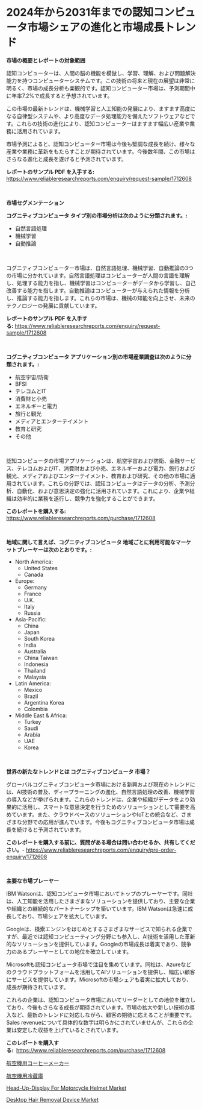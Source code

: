 <p><h1>2024年から2031年までの認知コンピュータ市場シェアの進化と市場成長トレンド</h1></p><p><strong>市場の概要とレポートの対象範囲</strong></p>
<p><p>認知コンピューターは、人間の脳の機能を模倣し、学習、理解、および問題解決能力を持つコンピューターシステムです。この技術の将来と現在の展望は非常に明るく、市場の成長分析も楽観的です。認知コンピューター市場は、予測期間中に年率7.2%で成長すると予想されています。</p><p>この市場の最新トレンドは、機械学習と人工知能の発展により、ますます高度になる自律型システムや、より高度なデータ処理能力を備えたソフトウェアなどです。これらの技術の進化により、認知コンピューターはますます幅広い産業や業務に活用されています。</p><p>市場予測によると、認知コンピューター市場は今後も堅調な成長を続け、様々な産業や業務に革新をもたらすことが期待されています。今後数年間、この市場はさらなる進化と成長を遂げると予測されています。</p></p>
<p><strong>レポートのサンプル PDF を入手する:</strong> <a href="https://www.reliableresearchreports.com/enquiry/request-sample/1712608">https://www.reliableresearchreports.com/enquiry/request-sample/1712608</a></p>
<p>&nbsp;</p>
<p><strong>市場セグメンテーション</strong></p>
<p><strong>コグニティブコンピュータ タイプ別の市場分析は次のように分類されます。:</strong></p>
<p><ul><li>自然言語処理</li><li>機械学習</li><li>自動推論</li></ul></p>
<p>&nbsp;</p>
<p><p>コグニティブコンピューター市場は、自然言語処理、機械学習、自動推論の3つの市場に分かれています。自然言語処理はコンピューターが人間の言語を理解し、処理する能力を指し、機械学習はコンピューターがデータから学習し、自己改善する能力を指します。自動推論はコンピューターが与えられた情報を分析し、推論する能力を指します。これらの市場は、機械の知能を向上させ、未来のテクノロジーの発展に貢献しています。</p></p>
<p><strong>レポートのサンプル PDF を入手する:</strong>&nbsp;<a href="https://www.reliableresearchreports.com/enquiry/request-sample/1712608">https://www.reliableresearchreports.com/enquiry/request-sample/1712608</a></p>
<p>&nbsp;</p>
<p><strong> コグニティブコンピュータ アプリケーション別の市場産業調査は次のように分類されます。:</strong></p>
<p><ul><li>航空宇宙/防衛</li><li>BFSI</li><li>テレコムとIT</li><li>消費財と小売</li><li>エネルギーと電力</li><li>旅行と観光</li><li>メディアとエンターテイメント</li><li>教育と研究</li><li>その他</li></ul></p>
<p>&nbsp;</p>
<p><p>認知コンピュータの市場アプリケーションは、航空宇宙および防衛、金融サービス、テレコムおよびIT、消費財および小売、エネルギーおよび電力、旅行および観光、メディアおよびエンターテイメント、教育および研究、その他の市場に適用されています。これらの分野では、認知コンピュータはデータの分析、予測分析、自動化、および意思決定の強化に活用されています。これにより、企業や組織は効率的に業務を遂行し、競争力を強化することができます。</p></p>
<p><strong>このレポートを購入する:</strong>&nbsp; <a href="https://www.reliableresearchreports.com/purchase/1712608">https://www.reliableresearchreports.com/purchase/1712608</a></p>
<p>&nbsp;</p>
<p><strong>地域に関して言えば、コグニティブコンピュータ 地域ごとに利用可能なマーケットプレーヤーは次のとおりです。:</strong></p>
<p><ul>
    <li>
        North America:
        <ul>
            <li>United States</li>
            <li>Canada</li>
        </ul>
    </li>
    <li>
        Europe:
        <ul>
            <li>Germany</li>
            <li>France</li>
            <li>U.K.</li>
            <li>Italy</li>
            <li>Russia</li>
        </ul>
    </li>
    <li>
        Asia-Pacific:
        <ul>
            <li>China</li>
            <li>Japan</li>
            <li>South Korea</li>
            <li>India</li>
            <li>Australia</li>
            <li>China Taiwan</li>
            <li>Indonesia</li>
            <li>Thailand</li>
            <li>Malaysia</li>
        </ul>
    </li>
    <li>
        Latin America:
        <ul>
            <li>Mexico</li>
            <li>Brazil</li>
            <li>Argentina Korea</li>
            <li>Colombia</li>
        </ul>
    </li>
    <li>
        Middle East & Africa:
        <ul>
            <li>Turkey</li>
            <li>Saudi</li>
            <li>Arabia</li>
            <li>UAE</li>
            <li>Korea</li>
        </ul>
    </li>
    </ul></p>
<p>&nbsp;</p>
<p><strong>世界の新たなトレンドとは コグニティブコンピュータ 市場？</strong></p>
<p><p>グローバルコグニティブコンピュータ市場における新興および現在のトレンドには、AI技術の普及、ディープラーニングの進化、自然言語処理の改善、機械学習の導入などが挙げられます。これらのトレンドは、企業や組織がデータをより効果的に活用し、スマートな意思決定を行うためのソリューションとして需要を高めています。また、クラウドベースのソリューションやIoTとの統合など、さまざまな分野での応用が進んでいます。今後もコグニティブコンピュータ市場は成長を続けると予測されています。</p></p>
<p><strong>このレポートを購入する前に、質問がある場合は問い合わせるか、共有してください。</strong>- <a href="https://www.reliableresearchreports.com/enquiry/pre-order-enquiry/1712608">https://www.reliableresearchreports.com/enquiry/pre-order-enquiry/1712608</a></p>
<p>&nbsp;</p>
<p><strong>主要な市場プレーヤー</strong></p>
<p><p>IBM Watsonは、認知コンピュータ市場においてトップのプレーヤーです。同社は、人工知能を活用したさまざまなソリューションを提供しており、主要な企業や組織との継続的なパートナーシップを築いています。IBM Watsonは急速に成長しており、市場シェアを拡大しています。</p><p>Googleは、検索エンジンをはじめとするさまざまなサービスで知られる企業ですが、最近では認知コンピューティング分野にも参入し、AI技術を活用した革新的なソリューションを提供しています。Googleの市場成長は着実であり、競争力のあるプレーヤーとしての地位を確立しています。</p><p>Microsoftも認知コンピュータ市場で注目を集めています。同社は、Azureなどのクラウドプラットフォームを活用してAIソリューションを提供し、幅広い顧客にサービスを提供しています。Microsoftの市場シェアも着実に拡大しており、成長が期待されています。</p><p>これらの企業は、認知コンピュータ市場においてリーダーとしての地位を確立しており、今後もさらなる成長が期待されています。市場の拡大や新しい技術の導入など、最新のトレンドに対応しながら、顧客の期待に応えることが重要です。Sales revenueについて具体的な数字は明らかにされていませんが、これらの企業は安定した収益を上げているとされています。</p></p>
<p><strong>このレポートを購入する:</strong>&nbsp;&nbsp;<a href="https://www.reliableresearchreports.com/purchase/1712608">https://www.reliableresearchreports.com/purchase/1712608</a></p>
<p><p><a href="https://github.com/avwofrml53535/Market-Research-Report-List-1/blob/main/14336988094.md">航空機用コーヒーメーカー</a></p><p><a href="https://github.com/vtbvgl20191192/Market-Research-Report-List-1/blob/main/78753018095.md">航空機用冷蔵庫</a></p><p><a href="https://github.com/elizabethdagraca/Market-Research-Report-List-2/blob/main/head-up-display-for-motorcycle-helmet-market.md">Head-Up-Display For Motorcycle Helmet Market</a></p><p><a href="https://github.com/zjyglelu/Market-Research-Report-List-2/blob/main/desktop-hair-removal-device-market.md">Desktop Hair Removal Device Market</a></p></p>